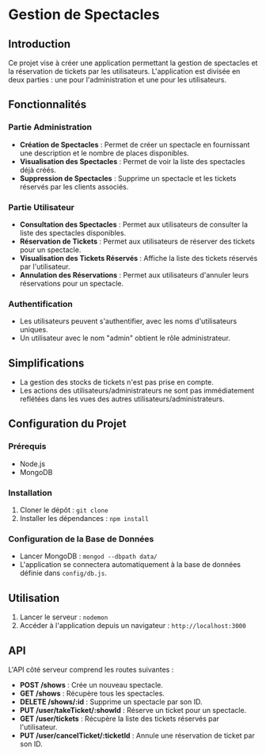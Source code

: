 
# Gestion de Spectacles

## Introduction

Ce projet vise à créer une application permettant la gestion de spectacles et la réservation de tickets par les utilisateurs. L'application est divisée en deux parties : une pour l'administration et une pour les utilisateurs.

## Fonctionnalités

### Partie Administration

- **Création de Spectacles** : Permet de créer un spectacle en fournissant une description et le nombre de places disponibles.
- **Visualisation des Spectacles** : Permet de voir la liste des spectacles déjà créés.
- **Suppression de Spectacles** : Supprime un spectacle et les tickets réservés par les clients associés.

### Partie Utilisateur

- **Consultation des Spectacles** : Permet aux utilisateurs de consulter la liste des spectacles disponibles.
- **Réservation de Tickets** : Permet aux utilisateurs de réserver des tickets pour un spectacle.
- **Visualisation des Tickets Réservés** : Affiche la liste des tickets réservés par l'utilisateur.
- **Annulation des Réservations** : Permet aux utilisateurs d'annuler leurs réservations pour un spectacle.

### Authentification

- Les utilisateurs peuvent s'authentifier, avec les noms d'utilisateurs uniques.
- Un utilisateur avec le nom "admin" obtient le rôle administrateur.

## Simplifications

- La gestion des stocks de tickets n'est pas prise en compte.
- Les actions des utilisateurs/administrateurs ne sont pas immédiatement reflétées dans les vues des autres utilisateurs/administrateurs.

## Configuration du Projet

### Prérequis

- Node.js
- MongoDB

### Installation

1. Cloner le dépôt : `git clone `
2. Installer les dépendances : `npm install`

### Configuration de la Base de Données

- Lancer MongoDB : `mongod --dbpath data/`
- L'application se connectera automatiquement à la base de données définie dans `config/db.js`.

## Utilisation

1. Lancer le serveur : `nodemon`
2. Accéder à l'application depuis un navigateur : `http://localhost:3000`

## API

L'API côté serveur comprend les routes suivantes :

- **POST /shows** : Crée un nouveau spectacle.
- **GET /shows** : Récupère tous les spectacles.
- **DELETE /shows/:id** : Supprime un spectacle par son ID.
- **PUT /user/takeTicket/:showId** : Réserve un ticket pour un spectacle.
- **GET /user/tickets** : Récupère la liste des tickets réservés par l'utilisateur.
- **PUT /user/cancelTicket/:ticketId** : Annule une réservation de ticket par son ID.


